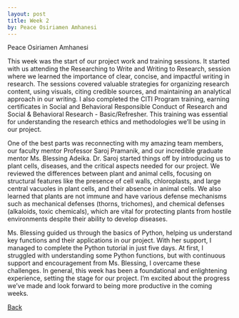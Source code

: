 ```yaml
---
layout: post
title: Week 2
by: Peace Osiriamen Amhanesi
---
```

Peace Osiriamen Amhanesi
 
This week was the start of our project work and training sessions. It started with us attending the Researching to Write and Writing to Research, session where we learned the importance of clear, concise, and impactful writing in research. The sessions covered valuable strategies for organizing research content, using visuals, citing credible sources, and maintaining an analytical approach in our writing. I also completed the CITI Program training, earning certificates in Social and Behavioral Responsible Conduct of Research and Social & Behavioral Research - Basic/Refresher. This training was essential for understanding the research ethics and methodologies we’ll be using in our project.

One of the best parts was reconnecting with my amazing team members, our faculty mentor Professor Saroj Pramanik, and our incredible graduate mentor Ms. Blessing Adeika. Dr. Saroj started things off by introducing us to plant cells, diseases, and the critical aspects needed for our project. We reviewed the differences between plant and animal cells, focusing on structural features like the presence of cell walls, chloroplasts, and large central vacuoles in plant cells, and their absence in animal cells. We also learned that plants are not immune and have various defense mechanisms such as mechanical defenses (thorns, trichomes), and chemical defenses (alkaloids, toxic chemicals), which are vital for protecting plants from hostile environments despite their ability to develop diseases.

Ms. Blessing guided us through the basics of Python, helping us understand key functions and their applications in our project. With her support, I managed to complete the Python tutorial in just five days. At first, I struggled with understanding some Python functions, but with continuous support and encouragement from Ms. Blessing, I overcame these challenges.
In general, this week has been a foundational and enlightening experience, setting the stage for our project. I’m excited about the progress we’ve made and look forward to being more productive in the coming weeks.

[Back](./)
